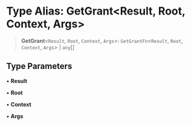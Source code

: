 # Type Alias: GetGrant\<Result, Root, Context, Args\>

> **GetGrant**\<`Result`, `Root`, `Context`, `Args`\>: `GetGrantFn`\<`Result`, `Root`, `Context`, `Args`\> \| `any`[]

## Type Parameters

• **Result**

• **Root**

• **Context**

• **Args**
